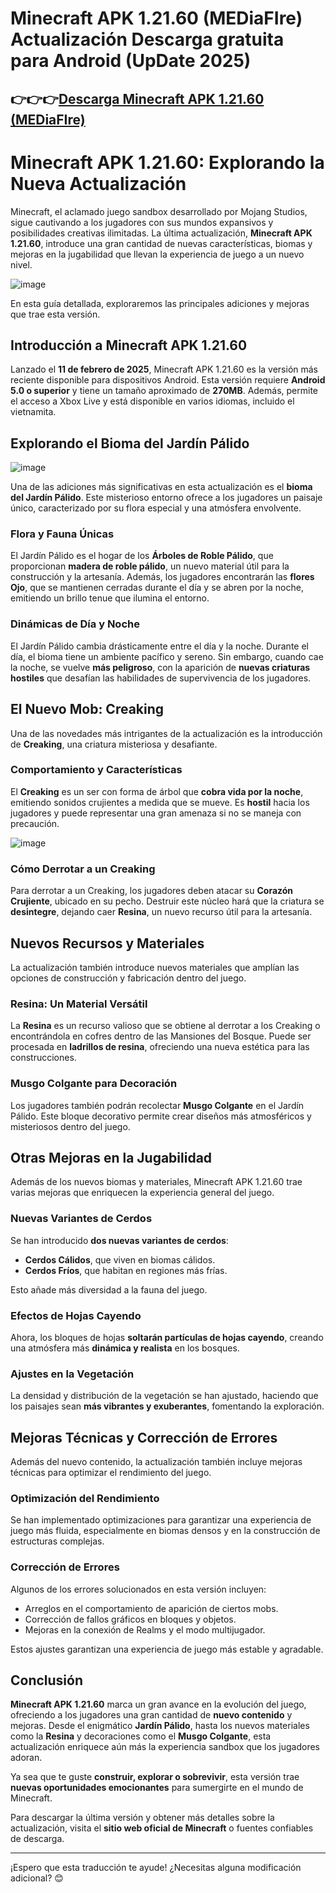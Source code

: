 # Minecraft APK 1.21.60 (MEDiaFIre) Actualización Descarga gratuita para Android (UpDate 2025)

## 👉👉👉[Descarga Minecraft APK 1.21.60 (MEDiaFIre)](https://modcombo.com/minecraft-1.html)
# **Minecraft APK 1.21.60: Explorando la Nueva Actualización**  

Minecraft, el aclamado juego sandbox desarrollado por Mojang Studios, sigue cautivando a los jugadores con sus mundos expansivos y posibilidades creativas ilimitadas. La última actualización, **Minecraft APK 1.21.60**, introduce una gran cantidad de nuevas características, biomas y mejoras en la jugabilidad que llevan la experiencia de juego a un nuevo nivel.  

![image](https://github.com/user-attachments/assets/3d7d7a25-0e16-4944-9c3f-d3bb7c7bd2c4)

En esta guía detallada, exploraremos las principales adiciones y mejoras que trae esta versión.  

## **Introducción a Minecraft APK 1.21.60**  

Lanzado el **11 de febrero de 2025**, Minecraft APK 1.21.60 es la versión más reciente disponible para dispositivos Android. Esta versión requiere **Android 5.0 o superior** y tiene un tamaño aproximado de **270MB**. Además, permite el acceso a Xbox Live y está disponible en varios idiomas, incluido el vietnamita.  

## **Explorando el Bioma del Jardín Pálido**  

![image](https://github.com/user-attachments/assets/a395b745-87f9-463e-8ca9-b27cad84171b)

Una de las adiciones más significativas en esta actualización es el **bioma del Jardín Pálido**. Este misterioso entorno ofrece a los jugadores un paisaje único, caracterizado por su flora especial y una atmósfera envolvente.  

### **Flora y Fauna Únicas**  

El Jardín Pálido es el hogar de los **Árboles de Roble Pálido**, que proporcionan **madera de roble pálido**, un nuevo material útil para la construcción y la artesanía. Además, los jugadores encontrarán las **flores Ojo**, que se mantienen cerradas durante el día y se abren por la noche, emitiendo un brillo tenue que ilumina el entorno.  

### **Dinámicas de Día y Noche**  

El Jardín Pálido cambia drásticamente entre el día y la noche. Durante el día, el bioma tiene un ambiente pacífico y sereno. Sin embargo, cuando cae la noche, se vuelve **más peligroso**, con la aparición de **nuevas criaturas hostiles** que desafían las habilidades de supervivencia de los jugadores.  

## **El Nuevo Mob: Creaking**  

Una de las novedades más intrigantes de la actualización es la introducción de **Creaking**, una criatura misteriosa y desafiante.  

### **Comportamiento y Características**  

El **Creaking** es un ser con forma de árbol que **cobra vida por la noche**, emitiendo sonidos crujientes a medida que se mueve. Es **hostil** hacia los jugadores y puede representar una gran amenaza si no se maneja con precaución.  

![image](https://github.com/user-attachments/assets/c2db0117-4dcd-4352-b18e-26d9292ada71)

### **Cómo Derrotar a un Creaking**  

Para derrotar a un Creaking, los jugadores deben atacar su **Corazón Crujiente**, ubicado en su pecho. Destruir este núcleo hará que la criatura se **desintegre**, dejando caer **Resina**, un nuevo recurso útil para la artesanía.  

## **Nuevos Recursos y Materiales**  

La actualización también introduce nuevos materiales que amplían las opciones de construcción y fabricación dentro del juego.  

### **Resina: Un Material Versátil**  

La **Resina** es un recurso valioso que se obtiene al derrotar a los Creaking o encontrándola en cofres dentro de las Mansiones del Bosque. Puede ser procesada en **ladrillos de resina**, ofreciendo una nueva estética para las construcciones.  

### **Musgo Colgante para Decoración**  

Los jugadores también podrán recolectar **Musgo Colgante** en el Jardín Pálido. Este bloque decorativo permite crear diseños más atmosféricos y misteriosos dentro del juego.  

## **Otras Mejoras en la Jugabilidad**  

Además de los nuevos biomas y materiales, Minecraft APK 1.21.60 trae varias mejoras que enriquecen la experiencia general del juego.  

### **Nuevas Variantes de Cerdos**  

Se han introducido **dos nuevas variantes de cerdos**:  

- **Cerdos Cálidos**, que viven en biomas cálidos.  
- **Cerdos Fríos**, que habitan en regiones más frías.  

Esto añade más diversidad a la fauna del juego.  

### **Efectos de Hojas Cayendo**  

Ahora, los bloques de hojas **soltarán partículas de hojas cayendo**, creando una atmósfera más **dinámica y realista** en los bosques.  

### **Ajustes en la Vegetación**  

La densidad y distribución de la vegetación se han ajustado, haciendo que los paisajes sean **más vibrantes y exuberantes**, fomentando la exploración.  

## **Mejoras Técnicas y Corrección de Errores**  

Además del nuevo contenido, la actualización también incluye mejoras técnicas para optimizar el rendimiento del juego.  

### **Optimización del Rendimiento**  

Se han implementado optimizaciones para garantizar una experiencia de juego más fluida, especialmente en biomas densos y en la construcción de estructuras complejas.  

### **Corrección de Errores**  

Algunos de los errores solucionados en esta versión incluyen:  

- Arreglos en el comportamiento de aparición de ciertos mobs.  
- Corrección de fallos gráficos en bloques y objetos.  
- Mejoras en la conexión de Realms y el modo multijugador.  

Estos ajustes garantizan una experiencia de juego más estable y agradable.  

## **Conclusión**  

**Minecraft APK 1.21.60** marca un gran avance en la evolución del juego, ofreciendo a los jugadores una gran cantidad de **nuevo contenido** y mejoras. Desde el enigmático **Jardín Pálido**, hasta los nuevos materiales como la **Resina** y decoraciones como el **Musgo Colgante**, esta actualización enriquece aún más la experiencia sandbox que los jugadores adoran.  

Ya sea que te guste **construir, explorar o sobrevivir**, esta versión trae **nuevas oportunidades emocionantes** para sumergirte en el mundo de Minecraft.  

Para descargar la última versión y obtener más detalles sobre la actualización, visita el **sitio web oficial de Minecraft** o fuentes confiables de descarga.  

---

¡Espero que esta traducción te ayude! ¿Necesitas alguna modificación adicional? 😊
